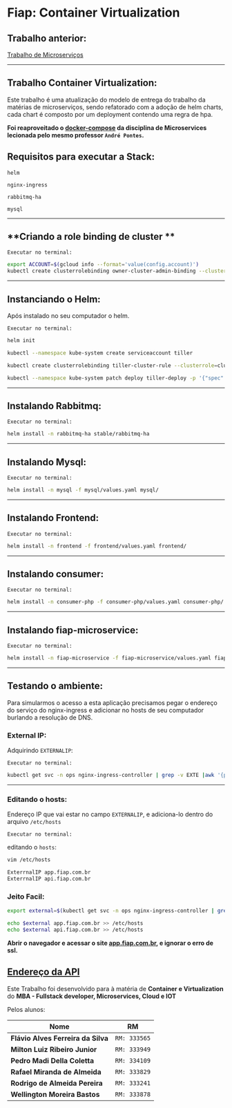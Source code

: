 # **Fiap: Container Virtualization**

## **Trabalho anterior:**

[Trabalho de Microserviços](https://github.com/flavio-silva/microservices)

---

## **Trabalho Container Virtualization:**

Este trabalho é uma atualização do modelo de entrega do trabalho da matérias de microserviços, sendo refatorado com a adoção de helm charts, cada chart é composto por um deployment contendo uma regra de hpa.

**Foi reaproveitado o [docker-compose](docker-compose.yaml) da disciplina de Microservices lecionada pelo mesmo professor `André Pontes`.**

## **Requisitos para executar a Stack:**

`helm`

`nginx-ingress`

`rabbitmq-ha`

`mysql`

---

## **Criando a role binding de cluster **

`Executar no terminal:`

```sh
export ACCOUNT=$(gcloud info --format='value(config.account)')
kubectl create clusterrolebinding owner-cluster-admin-binding --clusterrole cluster-admin --user $ACCOUNT
```

---

## **Instanciando o Helm:**

Após instalado no seu computador o helm.

`Executar no terminal:`

```sh
helm init

kubectl --namespace kube-system create serviceaccount tiller

kubectl create clusterrolebinding tiller-cluster-rule --clusterrole=cluster-admin --serviceaccount=kube-system:tiller

kubectl --namespace kube-system patch deploy tiller-deploy -p '{"spec":{"template":{"spec":{"serviceAccount":"tiller"}}}}'
```

---

## **Instalando Rabbitmq:**

`Executar no terminal:`

```sh
helm install -n rabbitmq-ha stable/rabbitmq-ha
```

---

## **Instalando Mysql:**

`Executar no terminal:`

```sh
helm install -n mysql -f mysql/values.yaml mysql/
```

---

## **Instalando Frontend:**

`Executar no terminal:`

```sh
helm install -n frontend -f frontend/values.yaml frontend/
```

---

## **Instalando consumer:**

`Executar no terminal:`

```sh
helm install -n consumer-php -f consumer-php/values.yaml consumer-php/
```

---

## **Instalando fiap-microservice:**

`Executar no terminal:`

```sh
helm install -n fiap-microservice -f fiap-microservice/values.yaml fiap-microservice/
```

---
 
## **Testando o ambiente:**

Para simularmos o acesso a esta aplicação precisamos pegar o endereço do serviço do nginx-ingress e adicionar no hosts de seu computador burlando a resolução de DNS.

### **External IP:**

Adquirindo `EXTERNALIP`:

`Executar no terminal:`

```sh
kubectl get svc -n ops nginx-ingress-controller | grep -v EXTE |awk '{print $4}'
```

---

### **Editando o hosts:**

Endereço IP que vai estar no campo `EXTERNALIP`, e adiciona-lo dentro do arquivo `/etc/hosts`

`Executar no terminal:`

editando o `hosts`:

```sh
vim /etc/hosts

ExterrnalIP app.fiap.com.br
ExterrnalIP api.fiap.com.br
```

### **Jeito Facil:**

```sh
export external=$(kubectl get svc -n ops nginx-ingress-controller | grep -v EXTE |awk '{print $4}')

echo $external app.fiap.com.br >> /etc/hosts
echo $external api.fiap.com.br >> /etc/hosts
```

**Abrir o navegador e acessar o site [app.fiap.com.br](http://app.fiap.com.br), e ignorar o erro de ssl.**

**[Endereço da API](http://api.fiap.com.br/api/person/v1/)**
---

Este Trabalho foi desenvolvido para à matéria de **Container e Virtualization** do **MBA - Fullstack developer, Microservices, Cloud e IOT**

Pelos alunos:

| Nome | RM|
|-------|:---:|
|**Flávio Alves Ferreira da Silva** |`RM: 333565`|
|**Milton Luiz Ribeiro Junior** |`RM: 333949`|
|**Pedro Madi Della Coletta** |`RM: 334109`|
|**Rafael Miranda de Almeida** |`RM: 333829`|
|**Rodrigo de Almeida Pereira** |`RM: 333241`|
|**Wellington Moreira Bastos** |`RM: 333878`|
